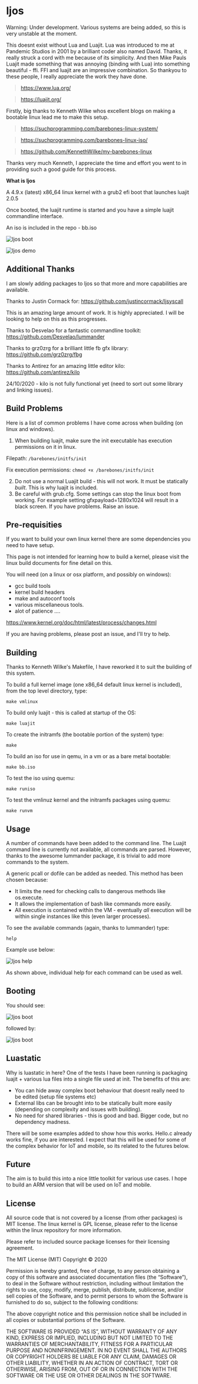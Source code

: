 # ljos

Warning: Under development. Various systems are being added, so this is very unstable at the moment.

This doesnt exist without Lua and Luajit. Lua was introduced to me at Pandemic Studios in 2001 by a brilliant coder also named David. Thanks, it really struck a cord with me because of its simplicity. And then Mike Pauls Luajit made something that was annoying (binding with Lua) into something beautiful - ffi. FFI and luajit are an impressive combination. So thankyou to these people, I really appreciate the work they have done.

> https://www.lua.org/

> https://luajit.org/

Firstly, big thanks to Kenneth Wilke whos excellent blogs on making a bootable linux lead me to make this setup.
> https://suchprogramming.com/barebones-linux-system/

> https://suchprogramming.com/barebones-linux-iso/

> https://github.com/KennethWilke/my-barebones-linux

Thanks very much Kenneth, I appreciate the time and effort you went to in providing such a good guide for this process.

<b>What is ljos</b>

A 4.9.x (latest) x86_64 linux kernel with a grub2 efi boot that launches luajit 2.0.5

Once booted, the luajit runtime is started and you have a simple luajit commandline interface.

An iso is included in the repo - bb.iso

![ljos boot](/screenshots/2020-10-23_23-52.png "ljos boot in qemu")

![ljos demo](/screenshots/2020-11-11_15-33.png "ljos running FBGraphics flags demo")

## Additional Thanks
I am slowly adding packages to ljos so that more and more capabilities are available. 

Thanks to Justin Cormack for: https://github.com/justincormack/ljsyscall

This is an amazing large amount of work. It is highly appreciated. I will be looking to help on this as this progresses.

Thanks to Desvelao for a fantastic commandline toolkit: https://github.com/Desvelao/lummander

Thanks to grz0zrg for a brilliant little fb gfx library: https://github.com/grz0zrg/fbg

Thanks to Antirez for an amazing little editor kilo: https://github.com/antirez/kilo

24/10/2020 - kilo is not fully functional yet (need to sort out some library and linking issues). 

## Build Problems
Here is a list of common problems I have come across when building (on linux and windows).
1. When building luajit, make sure the init executable has execution permissions on it in linux. 

Filepath: ```/barebones/initfs/init```

Fix execution permissions: ```chmod +x /barebones/initfs/init```

2. Do not use a normal Luajit build - this will not work. It must be statically _built_. This is why luajit is included.
3. Be careful with grub.cfg. Some settings can stop the linux boot from working. For example setting gfxpayload=1280x1024 will result in a black screen.
If you have problems. Raise an issue. 

## Pre-requisities
If you want to build your own linux kernel there are some dependencies you need to have setup. 

This page is not intended for learning how to build a kernel, please visit the linux build documents for fine detail on this. 

You will need (on a linux or osx platform, and possibly on windows):

- gcc build tools
- kernel build headers
- make and autoconf tools
- various miscellaneous tools.
- alot of patience ....

https://www.kernel.org/doc/html/latest/process/changes.html

If you are having problems, please post an issue, and I'll try to help.

## Building
Thanks to Kenneth Wilke's Makefile, I have reworked it to suit the building of this system.

To build a full kernel image (one x86_64 default linux kernel is included), from the top level directory, type:
```
make vmlinux
```

To build only luajit - this is called at startup of the OS:
```
make luajit
```

To create the initramfs (the bootable portion of the system) type:
```
make
```

To build an iso for use in qemu, in a vm or as a bare metal bootable:
```
make bb.iso
```

To test the iso using quemu:
```
make runiso
```

To test the vmlinuz kernel and the initramfs packages using quemu:
```
make runvm
```

## Usage
A number of commands have been added to the command line. The Luajit command line is currently not available, all commands are parsed. However, thanks to the awesome lummander package, it is trivial to add more commands to the system. 

A generic pcall or dofile can be added as needed. This method has been chosen because:
- It limits the need for checking calls to dangerous methods like os.execute.
- It allows the implementation of bash like commands more easily.
- All execution is contained within the VM - eventually _all_ execution will be within single instances like this (even larger processes).

To see the available commands (again, thanks to lummander) type:
```
help
```

Example use below:

![ljos help](/screenshots/2020-10-24_11-30.png "ljos help")

As shown above, individual help for each command can be used as well. 

## Booting 
You should see:

![ljos boot](/screenshots/2020-10-23_23-51.png "ljos grub bootmenu in qemu")

followed by:

![ljos boot](/screenshots/2020-10-23_23-52.png "ljos in qemu")

## Luastatic
Why is luastatic in here?
One of the tests I have been running is packaging luajit + various lua files into a single file used at init. 
The benefits of this are: 
- You can hide away complex boot behaviour that doesnt really need to be edited (setup file systems etc)
- External libs can be brought into to be statically built more easily (depending on complexity and issues with building). 
- No need for shared libraries - this is good and bad. Bigger code, but no dependency madness.

There will be some examples added to show how this works. Hello.c already works fine, if you are interested. 
I expect that this will be used for some of the complex behavior for IoT and mobile, so its related to the futures below.

## Future
The aim is to build this into a nice little toolkit for various use cases.
I hope to build an ARM version that will be used on IoT and mobile.

## License
All source code that is not covered by a license (from other packages) is MIT license. The linux kernel is GPL license, please refer to the license within the linux repository for more information.

Please refer to included source package licenses for their licensing agreement.

The MIT License (MIT)
Copyright © 2020 <copyright holders>

Permission is hereby granted, free of charge, to any person obtaining a copy of this software and associated documentation files (the “Software”), to deal in the Software without restriction, including without limitation the rights to use, copy, modify, merge, publish, distribute, sublicense, and/or sell copies of the Software, and to permit persons to whom the Software is furnished to do so, subject to the following conditions:

The above copyright notice and this permission notice shall be included in all copies or substantial portions of the Software.

THE SOFTWARE IS PROVIDED “AS IS”, WITHOUT WARRANTY OF ANY KIND, EXPRESS OR IMPLIED, INCLUDING BUT NOT LIMITED TO THE WARRANTIES OF MERCHANTABILITY, FITNESS FOR A PARTICULAR PURPOSE AND NONINFRINGEMENT. IN NO EVENT SHALL THE AUTHORS OR COPYRIGHT HOLDERS BE LIABLE FOR ANY CLAIM, DAMAGES OR OTHER LIABILITY, WHETHER IN AN ACTION OF CONTRACT, TORT OR OTHERWISE, ARISING FROM, OUT OF OR IN CONNECTION WITH THE SOFTWARE OR THE USE OR OTHER DEALINGS IN THE SOFTWARE.

